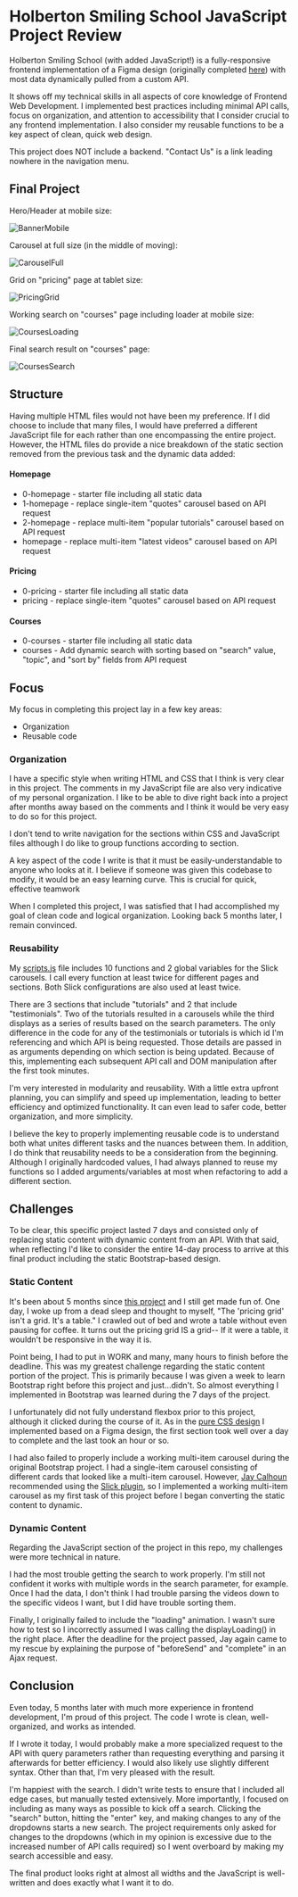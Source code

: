 # Holberton Smiling School JavaScript Project Review

Holberton Smiling School (with added JavaScript!) is a fully-responsive frontend implementation of a Figma design (originally completed [here](https://github.com/RLewis11769/holberton-smiling-school)) with most data dynamically pulled from a custom API.

It shows off my technical skills in all aspects of core knowledge of Frontend Web Development. I implemented best practices including minimal API calls, focus on organization, and attention to accessibility that I consider crucial to any frontend implementation. I also consider my reusable functions to be a key aspect of clean, quick web design.

This project does NOT include a backend. "Contact Us" is a link leading nowhere in the navigation menu.

## Final Project

Hero/Header at mobile size:

![BannerMobile](https://github.com/RLewis11769/holberton-smiling-school-javascript/blob/main/project_docs/My_BannerMobile.png)

Carousel at full size (in the middle of moving):

![CarouselFull](https://github.com/RLewis11769/holberton-smiling-school-javascript/blob/main/project_docs/My_Carousel.png)

Grid on "pricing" page at tablet size:

![PricingGrid](https://github.com/RLewis11769/holberton-smiling-school-javascript/blob/main/project_docs/My_PricingGrid.png)

Working search on "courses" page including loader at mobile size:

![CoursesLoading](https://github.com/RLewis11769/holberton-smiling-school-javascript/blob/main/project_docs/My_LoaderMobile.png)

Final search result on "courses" page:

![CoursesSearch](https://github.com/RLewis11769/holberton-smiling-school-javascript/blob/main/project_docs/My_CoursesSearch.png)

## Structure

Having multiple HTML files would not have been my preference. If I did choose to include that many files, I would have preferred a different JavaScript file for each rather than one encompassing the entire project. However, the HTML files do provide a nice breakdown of the static section removed from the previous task and the dynamic data added:

#### Homepage
- 0-homepage - starter file including all static data
- 1-homepage - replace single-item "quotes" carousel based on API request
- 2-homepage - replace multi-item "popular tutorials" carousel based on API request
- homepage - replace multi-item "latest videos" carousel based on API request

#### Pricing
- 0-pricing - starter file including all static data
- pricing - replace single-item "quotes" carousel based on API request

#### Courses
- 0-courses - starter file including all static data
- courses - Add dynamic search with sorting based on "search" value, "topic", and "sort by" fields from API request

## Focus

My focus in completing this project lay in a few key areas:

- Organization
- Reusable code

### Organization

I have a specific style when writing HTML and CSS that I think is very clear in this project. The comments in my JavaScript file are also very indicative of my personal organization. I like to be able to dive right back into a project after months away based on the comments and I think it would be very easy to do so for this project.

I don't tend to write navigation for the sections within CSS and JavaScript files although I do like to group functions according to section.

A key aspect of the code I write is that it must be easily-understandable to anyone who looks at it. I believe if someone was given this codebase to modify, it would be an easy learning curve. This is crucial for quick, effective teamwork

When I completed this project, I was satisfied that I had accomplished my goal of clean code and logical organization. Looking back 5 months later, I remain convinced.

### Reusability

My [scripts.js](https://github.com/RLewis11769/holberton-smiling-school-javascript/blob/main/scripts.js) file includes 10 functions and 2 global variables for the Slick carousels. I call every function at least twice for different pages and sections. Both Slick configurations are also used at least twice.

There are 3 sections that include "tutorials" and 2 that include "testimonials". Two of the tutorials resulted in a carousels while the third displays as a series of results based on the search parameters. The only difference in the code for any of the testimonials or tutorials is which id I'm referencing and which API is being requested. Those details are passed in as arguments depending on which section is being updated. Because of this, implementing each subsequent API call and DOM manipulation after the first took minutes.

I'm very interested in modularity and reusability. With a little extra upfront planning, you can simplify and speed up implementation, leading to better efficiency and optimized functionality. It can even lead to safer code, better organization, and more simplicity.

I believe the key to properly implementing reusable code is to understand both what unites different tasks and the nuances between them. In addition, I do think that reusability needs to be a consideration from the beginning. Although I originally hardcoded values, I had always planned to reuse my functions so I added arguments/variables at most when refactoring to add a different section.

## Challenges

To be clear, this specific project lasted 7 days and consisted only of replacing static content with dynamic content from an API. With that said, when reflecting I'd like to consider the entire 14-day process to arrive at this final product including the static Bootstrap-based design.

### Static Content

It's been about 5 months since [this project](https://github.com/RLewis11769/holberton-smiling-school) and I still get made fun of. One day, I woke up from a dead sleep and thought to myself, "The 'pricing grid' isn't a grid. It's a table." I crawled out of bed and wrote a table without even pausing for coffee. It turns out the pricing grid IS a grid-- If it were a table, it wouldn't be responsive in the way it is.

Point being, I had to put in WORK and many, many hours to finish before the deadline. This was my greatest challenge regarding the static content portion of the project. This is primarily because I was given a week to learn Bootstrap right before this project and just...didn't. So almost everything I implemented in Bootstrap was learned during the 7 days of the project.

I unfortunately did not fully understand flexbox prior to this project, although it clicked during the course of it. As in the [pure CSS design](https://github.com/RLewis11769/holberton-headphones) I implemented based on a Figma design, the first section took well over a day to complete and the last took an hour or so.

I had also failed to properly include a working multi-item carousel during the original Bootstrap project. I had a single-item carousel consisting of different cards that looked like a multi-item carousel. However, [Jay Calhoun](https://github.com/Valinor13) recommended using the [Slick plugin](https://kenwheeler.github.io/slick/), so I implemented a working multi-item carousel as my first task of this project before I began converting the static content to dynamic.

### Dynamic Content

Regarding the JavaScript section of the project in this repo, my challenges were more technical in nature.

I had the most trouble getting the search to work properly. I'm still not confident it works with multiple words in the search parameter, for example. Once I had the data, I don't think I had trouble parsing the videos down to the specific videos I want, but I did have trouble sorting them.

Finally, I originally failed to include the "loading" animation. I wasn't sure how to test so I incorrectly assumed I was calling the displayLoading() in the right place. After the deadline for the project passed, Jay again came to my rescue by explaining the purpose of "beforeSend" and "complete" in an Ajax request.

## Conclusion

Even today, 5 months later with much more experience in frontend development, I'm proud of this project. The code I wrote is clean, well-organized, and works as intended.

If I wrote it today, I would probably make a more specialized request to the API with query parameters rather than requesting everything and parsing it afterwards for better efficiency. I would also likely use slightly different syntax. Other than that, I'm very pleased with the result.

I'm happiest with the search. I didn't write tests to ensure that I included all edge cases, but manually tested extensively. More importantly, I focused on including as many ways as possible to kick off a search. Clicking the "search" button, hitting the "enter" key, and making changes to any of the dropdowns starts a new search. The project requirements only asked for changes to the dropdowns (which in my opinion is excessive due to the increased number of API calls required) so I went overboard by making my search accessible and easy.

The final product looks right at almost all widths and the JavaScript is well-written and does exactly what I want it to do.

